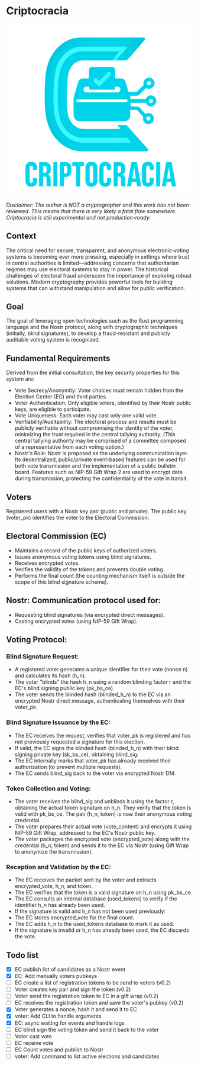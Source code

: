 # Criptocracia

![logo](logo.png)

*Disclaimer: The author is NOT a cryptographer and this work has not been reviewed. This means that there is very likely a fatal flaw somewhere. Criptocracia is still experimental and not production-ready.*

## Context
The critical need for secure, transparent, and anonymous electronic‑voting systems is becoming ever more pressing, especially in settings where trust in central authorities is limited—addressing concerns that authoritarian regimes may use electoral systems to stay in power. The historical challenges of electoral fraud underscore the importance of exploring robust solutions. Modern cryptography provides powerful tools for building systems that can withstand manipulation and allow for public verification.

## Goal
The goal of leveraging open technologies such as the Rust programming language and the Nostr protocol, along with cryptographic techniques (initially, blind signatures), to develop a fraud-resistant and publicly auditable voting system is recognized.

## Fundamental Requirements
Derived from the initial consultation, the key security properties for this system are:
- Vote Secrecy/Anonymity: Voter choices must remain hidden from the Election Center (EC) and third parties.
- Voter Authentication: Only eligible voters, identified by their Nostr public keys, are eligible to participate.
- Vote Uniqueness: Each voter may cast only one valid vote.
- Verifiability/Auditability: The electoral process and results must be publicly verifiable without compromising the identity of the voter, minimizing the trust required in the central tallying authority. (This central tallying authority may be comprised of a committee composed of a representative from each voting option.)
- Nostr's Role: Nostr is proposed as the underlying communication layer. Its decentralized, public/private event-based features can be used for both vote transmission and the implementation of a public bulletin board. Features such as NIP-59 Gift Wrap 2 are used to encrypt data during transmission, protecting the confidentiality of the vote in transit.

## Voters
Registered users with a Nostr key pair (public and private). The public key (voter_pk) identifies the voter to the Electoral Commission.

## Electoral Commission (EC)
- Maintains a record of the public keys of authorized voters.
- Issues anonymous voting tokens using blind signatures.
- Receives encrypted votes.
- Verifies the validity of the tokens and prevents double voting.
- Performs the final count (the counting mechanism itself is outside the scope of this blind signature scheme).

## Nostr: Communication protocol used for:
- Requesting blind signatures (via encrypted direct messages).
- Casting encrypted votes (using NIP-59 Gift Wrap).

## Voting Protocol:
### Blind Signature Request:
- A registered voter generates a unique identifier for their vote (nonce n) and calculates its hash (h_n).
- The voter "blinds" the hash h_n using a random blinding factor r and the EC's blind signing public key (pk_bs_ce).
- The voter sends the blinded hash (blinded_h_n) to the EC via an encrypted Nostr direct message, authenticating themselves with their voter_pk.

### Blind Signature Issuance by the EC:
- The EC receives the request, verifies that voter_pk is registered and has not previously requested a signature for this election.
- If valid, the EC signs the blinded hash (blinded_h_n) with their blind signing private key (sk_bs_ce), obtaining blind_sig.
- The EC internally marks that voter_pk has already received their authorization (to prevent multiple requests).
- The EC sends blind_sig back to the voter via encrypted Nostr DM.
### Token Collection and Voting:
- The voter receives the blind_sig and unblinds it using the factor r, obtaining the actual token signature on h_n. They verify that the token is valid with pk_bs_ce. The pair (h_n, token) is now their anonymous voting credential.
- The voter prepares their actual vote (vote_content) and encrypts it using NIP-59 Gift Wrap, addressed to the EC's Nostr public key.
- The voter packages the encrypted vote (encrypted_vote) along with the credential (h_n, token) and sends it to the EC via Nostr (using Gift Wrap to anonymize the transmission).
### Reception and Validation by the EC:
- The EC receives the packet sent by the voter and extracts encrypted_vote, h_n, and token.
- The EC verifies that the token is a valid signature on h_n using pk_bs_ce.
- The EC consults an internal database (used_tokens) to verify if the identifier h_n has already been used.
- If the signature is valid and h_n has not been used previously:
- The EC stores encrypted_vote for the final count.
- The EC adds h_n to the used_tokens database to mark it as used.
- If the signature is invalid or h_n has already been used, the EC discards the vote.

## Todo list
- [x] EC publish list of candidates as a Nostr event
- [x] EC: Add manually voters pubkeys
- [ ] EC create a list of registration tokens to be send to voters (v0.2)
- [ ] Voter creates key pair and sign the token (v0.2)
- [ ] Voter send the registration token to EC in a gift wrap (v0.2)
- [ ] EC receives the registration token and save the voter's pubkey (v0.2)
- [x] Voter generates a nonce, hash it and send it to EC
- [x] voter: Add CLI to handle arguments
- [x] EC: async waiting for events and handle logs
- [ ] EC blind sign the voting token and send it back to the voter
- [ ] Voter cast vote
- [ ] EC receive vote
- [ ] EC Count votes and publish to Nostr
- [ ] voter: Add command to list active elections and candidates
